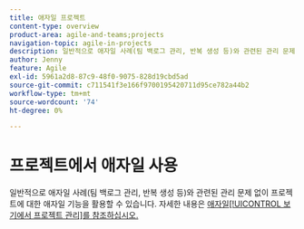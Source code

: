 ```yaml
---
title: 애자일 프로젝트
content-type: overview
product-area: agile-and-teams;projects
navigation-topic: agile-in-projects
description: 일반적으로 애자일 사례(팀 백로그 관리, 반복 생성 등)와 관련된 관리 문제 없이 프로젝트에 대한 애자일 기능을 활용할 수 있습니다.
author: Jenny
feature: Agile
exl-id: 5961a2d8-87c9-48f0-9075-828d19cbd5ad
source-git-commit: c711541f3e166f9700195420711d95ce782a44b2
workflow-type: tm+mt
source-wordcount: '74'
ht-degree: 0%

---
```


# 프로젝트에서 애자일 사용

일반적으로 애자일 사례(팀 백로그 관리, 반복 생성 등)와 관련된 관리 문제 없이 프로젝트에 대한 애자일 기능을 활용할 수 있습니다. 자세한 내용은 [애자일[!UICONTROL  보기에서 프로젝트 관리]를 참조하십시오.](../../manage-work/projects/manage-projects/manage-projects-in-agile-view.md)
